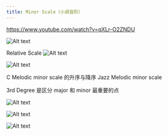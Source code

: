 ```yaml
---
title: Minor Scale（小调音阶）
---
```


https://www.youtube.com/watch?v=qXLr-O2ZNDU

![Alt text](image.png)

Relative Scale
![Alt text](image-1.png)

![Alt text](image-2.png)

C Melodic minor scale 的升序与降序
Jazz Melodic minor scale

3rd Degree 是区分 major 和 minor 最重要的点

![Alt text](image-3.png)

![Alt text](image-4.png)

![Alt text](image-5.png)
